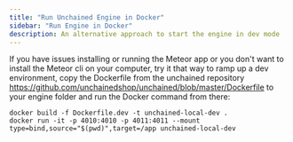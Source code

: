 ```yaml
---
title: "Run Unchained Engine in Docker"
sidebar: "Run Engine in Docker"
description: An alternative approach to start the engine in dev mode
---
```


If you have issues installing or running the Meteor app or you don't want to install the Meteor cli on your computer, try it that way to ramp up a dev environment, copy the Dockerfile from the unchained repository https://github.com/unchainedshop/unchained/blob/master/Dockerfile to your engine folder and run the Docker command from there:

```
docker build -f Dockerfile.dev -t unchained-local-dev .
docker run -it -p 4010:4010 -p 4011:4011 --mount type=bind,source="$(pwd)",target=/app unchained-local-dev
```
